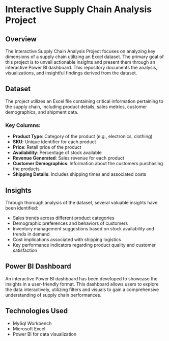 # Interactive Supply Chain Analysis Project

## Overview
The Interactive Supply Chain Analysis Project focuses on analyzing key dimensions of a supply chain utilizing an Excel dataset. The primary goal of this project is to unveil actionable insights and present them through an interactive Power BI dashboard. This repository documents the analysis, visualizations, and insightful findings derived from the dataset.

## Dataset
The project utilizes an Excel file containing critical information pertaining to the supply chain, including product details, sales metrics, customer demographics, and shipment data. 

### Key Columns:
- **Product Type**: Category of the product (e.g., electronics, clothing)
- **SKU**: Unique identifier for each product
- **Price**: Retail price of the product
- **Availability**: Percentage of stock available
- **Revenue Generated**: Sales revenue for each product
- **Customer Demographics**: Information about the customers purchasing the products
- **Shipping Details**: Includes shipping times and associated costs

## Insights
Through thorough analysis of the dataset, several valuable insights have been identified:
- Sales trends across different product categories
- Demographic preferences and behaviors of customers
- Inventory management suggestions based on stock availability and trends in demand
- Cost implications associated with shipping logistics
- Key performance indicators regarding product quality and customer satisfaction

## Power BI Dashboard
An interactive Power BI dashboard has been developed to showcase the insights in a user-friendly format. This dashboard allows users to explore the data interactively, utilizing filters and visuals to gain a comprehensive understanding of supply chain performances.

## Technologies Used
- MySql Workbench
- Microsoft Excel
- Power BI for data visualization
